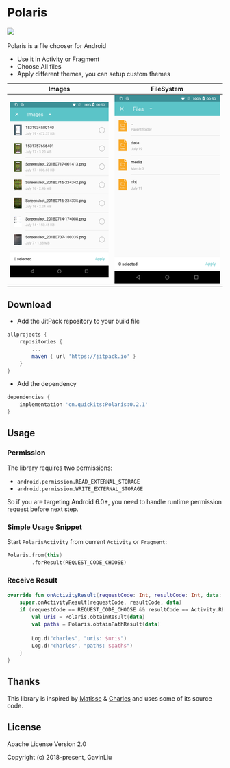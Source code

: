 # Polaris

[![](https://jitpack.io/v/cn.quickits/Polaris.svg)](https://jitpack.io/#cn.quickits/Polaris)

Polaris is a file chooser for Android

* Use it in Activity or Fragment
* Choose All files
* Apply different themes, you can setup custom themes

| Images | FileSystem |
| :-------------: | :-------------: |
| ![Images](./art/Images.png) | ![FileSystem](./art/FileSystem.png)

## Download

+ Add the JitPack repository to your build file

```gradle
allprojects {
	repositories {
		...
		maven { url 'https://jitpack.io' }
	}
}
```

+ Add the dependency

```gradle
dependencies {
    implementation 'cn.quickits:Polaris:0.2.1'
}
```

## Usage

### Permission

The library requires two permissions:

+ `android.permission.READ_EXTERNAL_STORAGE`
+ `android.permission.WRITE_EXTERNAL_STORAGE`

So if you are targeting Android 6.0+, you need to handle runtime permission request before next step.

### Simple Usage Snippet

Start `PolarisActivity` from current `Activity` or `Fragment`:

```kotlin
Polaris.from(this)
        .forResult(REQUEST_CODE_CHOOSE)
```

### Receive Result

```kotlin
override fun onActivityResult(requestCode: Int, resultCode: Int, data: Intent?) {
    super.onActivityResult(requestCode, resultCode, data)
    if (requestCode == REQUEST_CODE_CHOOSE && resultCode == Activity.RESULT_OK) {
        val uris = Polaris.obtainResult(data)
        val paths = Polaris.obtainPathResult(data)

        Log.d("charles", "uris: $uris")
        Log.d("charles", "paths: $paths")
    }
}
```

## Thanks

This library is inspired by [Matisse](https://github.com/zhihu/Matisse) & [Charles](https://github.com/TonnyL/Charles) and uses some of its source code.

## License

Apache License Version 2.0

Copyright (c) 2018-present, GavinLiu